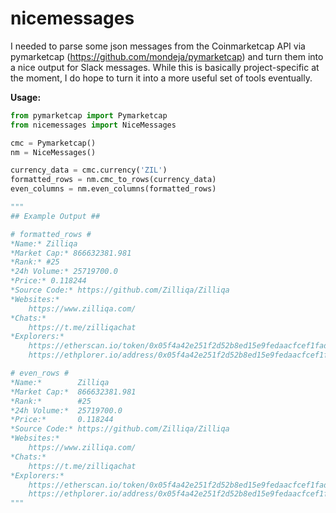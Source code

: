 # nicemessages

I needed to parse some json messages from the Coinmarketcap API via pymarketcap (https://github.com/mondeja/pymarketcap) and turn them into a nice output for Slack messages. While this is basically project-specific at the moment, I do hope to turn it into a more useful set of tools eventually.

<b>Usage:</b>

```python
from pymarketcap import Pymarketcap
from nicemessages import NiceMessages

cmc = Pymarketcap()
nm = NiceMessages()

currency_data = cmc.currency('ZIL')
formatted_rows = nm.cmc_to_rows(currency_data)
even_columns = nm.even_columns(formatted_rows)

"""
## Example Output ##

# formatted_rows #
*Name:* Zilliqa
*Market Cap:* 866632381.981
*Rank:* #25
*24h Volume:* 25719700.0
*Price:* 0.118244
*Source Code:* https://github.com/Zilliqa/Zilliqa
*Websites:*
    https://www.zilliqa.com/
*Chats:*
    https://t.me/zilliqachat
*Explorers:*
    https://etherscan.io/token/0x05f4a42e251f2d52b8ed15e9fedaacfcef1fad27
    https://ethplorer.io/address/0x05f4a42e251f2d52b8ed15e9fedaacfcef1fad27

# even_rows #
*Name:*        Zilliqa
*Market Cap:*  866632381.981
*Rank:*        #25
*24h Volume:*  25719700.0
*Price:*       0.118244
*Source Code:* https://github.com/Zilliqa/Zilliqa
*Websites:*
    https://www.zilliqa.com/
*Chats:*
    https://t.me/zilliqachat
*Explorers:*
    https://etherscan.io/token/0x05f4a42e251f2d52b8ed15e9fedaacfcef1fad27
    https://ethplorer.io/address/0x05f4a42e251f2d52b8ed15e9fedaacfcef1fad27
"""
```
